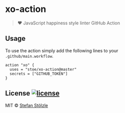 # xo-action

> ❤️ JavaScript happiness style linter GitHub Action


## Usage
To use the action simply add the following lines to your `.github/main.workflow`.

```hcl
action "xo" {
  uses = "stoe/xo-action@master"
  secrets = ["GITHUB_TOKEN"]
}
```


## License [![license](https://img.shields.io/github/license/stoe/xo-action.svg)](https://github.com/stoe/xo-action/blob/master/license)

MIT © [Stefan Stölzle](https://github.com/stoe)
